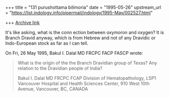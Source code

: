 +++
title = "131 purushottama bilimoria"
date = "1995-05-26"
upstream_url = "https://list.indology.info/pipermail/indology/1995-May/002527.html"

+++
[Archive link](https://list.indology.info/pipermail/indology/1995-May/002527.html)



It's like asking, what is the conn ection between oxymoron and oxygen? It 
is Branch Dravid anyway, which is from Hebrew and not of any Dravidic or 
Indo-European stock as far as I can tell.

On Fri, 26 May 1995, Bakul I. Dalal MD FRCPC FACP FASCP wrote:

> What is the origin of the the Branch Dravidian group of Texas? Any relation
> to the Dravidian people of India?
> 
> 
> 
> 
> 
> 
> 
> Bakul I. Dalal MD FRCPC FCAP
> Division of Hematopathology, LSP1
> Vancouver Hospital and Health Sciences Center,
> 910 West 10th Avenue,
> Vancouver, BC, CANADA
> 
>  
> 






